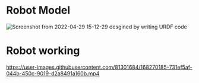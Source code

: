 # Robot Model
![Screenshot from 2022-04-29 15-12-29](https://user-images.githubusercontent.com/81301684/165951255-26d410d9-623c-494d-a911-d4b7c3f80bc7.png)
desgined by writing URDF code 
# Robot working
https://user-images.githubusercontent.com/81301684/168270185-731ef5af-044b-450c-9019-d2a8491a160b.mp4

